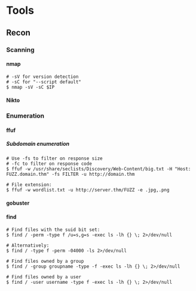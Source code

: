# Tools

## Recon

### Scanning
#### nmap
```
# -sV for version detection
# -sC for "--script default"
$ nmap -sV -sC $IP
```

#### Nikto

### Enumeration
#### ffuf
##### Subdomain enumeration
```
# Use -fs to filter on response size
# -fc to filter on response code
$ ffuf -w /usr/share/seclists/Discovery/Web-Content/big.txt -H "Host: FUZZ.domain.thm" -fs FILTER -u http://domain.thm

# File extension:
$ ffuf -w wordlist.txt -u http://server.thm/FUZZ -e .jpg,.png
```

#### gobuster

#### find
```
# Find files with the suid bit set:
$ find / -perm -type f /u=s,g=s -exec ls -lh {} \; 2>/dev/null

# Alternatively:
$ find / -type f -perm -04000 -ls 2>/dev/null

# Find files owned by a group
$ find / -group groupname -type -f -exec ls -lh {} \; 2>/dev/null

# Find files owned by a user
$ find / -user username -type f -exec ls -lh {} \; 2>/dev/null
```
